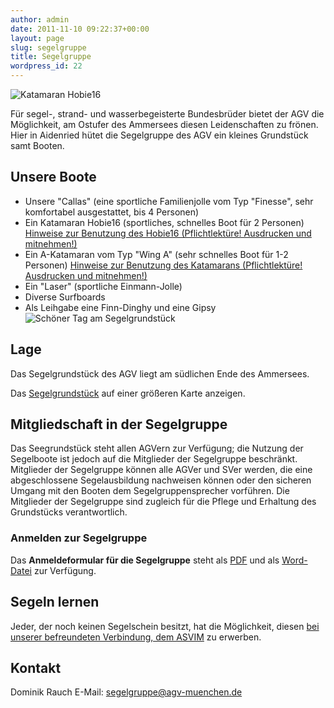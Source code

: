 ```yaml
---
author: admin
date: 2011-11-10 09:22:37+00:00
layout: page
slug: segelgruppe
title: Segelgruppe
wordpress_id: 22
---
```


![Katamaran Hobie16](/wp-content/uploads/2011/11/segelgruppe_hobie14.jpg)

Für segel-, strand- und wasserbegeisterte Bundesbrüder bietet der AGV die Möglichkeit, am Ostufer des Ammersees diesen Leidenschaften zu frönen. Hier in Aidenried hütet die Segelgruppe des AGV ein kleines Grundstück samt Booten.

## Unsere Boote
  * Unsere "Callas" (eine sportliche Familienjolle vom Typ "Finesse", sehr komfortabel ausgestattet, bis 4 Personen)
  * Ein Katamaran Hobie16 (sportliches, schnelles Boot für 2 Personen)
[Hinweise zur Benutzung des Hobie16 (Pflichtlektüre! Ausdrucken und mitnehmen!)](/wp-content/uploads/2011/11/Segelgruppe-Hobie-Anleitung.pdf)
  * Ein A-Katamaran vom Typ "Wing A" (sehr schnelles Boot für 1-2 Personen)
[Hinweise zur Benutzung des Katamarans (Pflichtlektüre! Ausdrucken und mitnehmen!)](/wp-content/uploads/2011/11/Segelgruppe-Kat-Anleitung.pdf)
  * Ein "Laser" (sportliche Einmann-Jolle)
  * Diverse Surfboards
  * Als Leihgabe eine Finn-Dinghy und eine Gipsy
![Schöner Tag am Segelgrundstück](/wp-content/uploads/2011/11/segelgruppe_strand41.jpg)
## Lage

Das Segelgrundstück des AGV liegt am südlichen Ende des Ammersees.

Das [Segelgrundstück](https://maps.google.de/maps/ms?ie=UTF8&hl=de&t=m&msa=0&msid=204563708497990773289.000486547096c50dca31b&source=embed&ll=48.004625,11.126404&spn=0.160795,0.291824&z=11) auf einer größeren Karte anzeigen.

## Mitgliedschaft in der Segelgruppe

Das Seegrundstück steht allen AGVern zur Verfügung; die Nutzung der Segelboote ist jedoch auf die Mitglieder der Segelgruppe beschränkt. Mitglieder der Segelgruppe können alle AGVer und SVer werden, die eine abgeschlossene Segelausbildung nachweisen können oder den sicheren Umgang mit den Booten dem Segelgruppensprecher vorführen. Die Mitglieder der Segelgruppe sind zugleich für die Pflege und Erhaltung des Grundstücks verantwortlich.

### Anmelden zur Segelgruppe

Das **Anmeldeformular für die Segelgruppe** steht als [PDF](/wp-content/uploads/2011/11/Segelgruppe-Antrag.pdf) und als [Word-Datei](/wp-content/uploads/2011/11/Segelgruppe-Antrag.doc) zur Verfügung.

## Segeln lernen

Jeder, der noch keinen Segelschein besitzt, hat die Möglichkeit, diesen [bei unserer befreundeten Verbindung, dem ASVIM](http://www.asvim.de/) zu erwerben.

## Kontakt

Dominik Rauch
E-Mail: [segelgruppe@agv-muenchen.de](mailto:segelgruppe@agv-muenchen.de)
